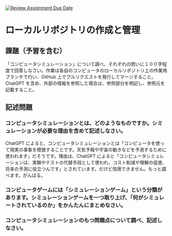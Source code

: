 [![Review Assignment Due Date](https://classroom.github.com/assets/deadline-readme-button-24ddc0f5d75046c5622901739e7c5dd533143b0c8e959d652212380cedb1ea36.svg)](https://classroom.github.com/a/wXVH1iCY)
# ローカルリポジトリの作成と管理

## 課題（予習を含む）

「コンピュータシミュレーション」について調べ、それぞれの問いに１００字程度で回答しなさい。作業は各自のコンピュータのローカルリポジトリ上の作業用ブランチで行い、GitHub 上でプルリクエストを発行してマージすること。ChatGPT を含め、外部の情報を参照した場合は、参照部分を明記し、参照元を記載すること。

## 記述問題

### コンピュータシミュレーションとは、どのようなものですか。シミュレーションが必要な理由を含めて記述しなさい。

ChatGPT によると、コンピュータシミュレーションとは「コンピュータを使って現実の事象を模倣することです。天気予報や宇宙の動きなどを予測するために使われます」だそうです。理由は、ChatGPT によると「コンピュータシミュレーションは、実験やテストの代替手段として使われ、コスト削減や理解の促進、将来の予測に役立つんです」とされています。だけど信用できません。もっと調べます。がんばる。

### コンピュータゲームには「シミュレーションゲーム」という分類があります。シミュレーションゲームを一つ取り上げ、「何がシミュレートされているのか」をかんたんにまとめなさい。

### コンピュータシミュレーションのもつ問題点について調べ、記述しなさい。
